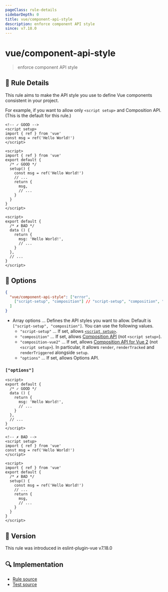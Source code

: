 ```yaml
---
pageClass: rule-details
sidebarDepth: 0
title: vue/component-api-style
description: enforce component API style
since: v7.18.0
---
```

# vue/component-api-style

> enforce component API style

## :book: Rule Details

This rule aims to make the API style you use to define Vue components consistent in your project.

For example, if you want to allow only `<script setup>` and Composition API.  
(This is the default for this rule.)

<eslint-code-block :rules="{'vue/component-api-style': ['error']}">

```vue
<!-- ✓ GOOD -->
<script setup>
import { ref } from 'vue'
const msg = ref('Hello World!')
</script>
```

</eslint-code-block>

<eslint-code-block :rules="{'vue/component-api-style': ['error']}">

```vue
<script>
import { ref } from 'vue'
export default {
  /* ✓ GOOD */
  setup() {
    const msg = ref('Hello World!')
    // ...
    return {
      msg,
      // ...
    }
  }
}
</script>
```

</eslint-code-block>

<eslint-code-block :rules="{'vue/component-api-style': ['error']}">

```vue
<script>
export default {
  /* ✗ BAD */
  data () {
    return {
      msg: 'Hello World!',
      // ...
    }
  },
  // ...
}
</script>
```

</eslint-code-block>

## :wrench: Options

```json
{
  "vue/component-api-style": ["error",
    ["script-setup", "composition"] // "script-setup", "composition", "composition-vue2", or "options"
  ]
}
```

- Array options ... Defines the API styles you want to allow. Default is `["script-setup", "composition"]`. You can use the following values.
  - `"script-setup"` ... If set, allows [`<script setup>`](https://vuejs.org/api/sfc-script-setup.html).
  - `"composition"` ... If set, allows [Composition API](https://vuejs.org/api/#composition-api) (not `<script setup>`).
  - `"composition-vue2"` ... If set, allows [Composition API for Vue 2](https://github.com/vuejs/composition-api) (not `<script setup>`). In particular, it allows `render`, `renderTracked` and `renderTriggered` alongside `setup`.
  - `"options"` ... If set, allows Options API.

### `["options"]`

<eslint-code-block :rules="{'vue/component-api-style': ['error', ['options']]}">

```vue
<script>
export default {
  /* ✓ GOOD */
  data () {
    return {
      msg: 'Hello World!',
      // ...
    }
  },
  // ...
}
</script>
```

</eslint-code-block>

<eslint-code-block :rules="{'vue/component-api-style': ['error', ['options']]}">

```vue
<!-- ✗ BAD -->
<script setup>
import { ref } from 'vue'
const msg = ref('Hello World!')
</script>
```

</eslint-code-block>

<eslint-code-block :rules="{'vue/component-api-style': ['error', ['options']]}">

```vue
<script>
import { ref } from 'vue'
export default {
  /* ✗ BAD */
  setup() {
    const msg = ref('Hello World!')
    // ...
    return {
      msg,
      // ...
    }
  }
}
</script>
```

</eslint-code-block>

## :rocket: Version

This rule was introduced in eslint-plugin-vue v7.18.0

## :mag: Implementation

- [Rule source](https://github.com/vuejs/eslint-plugin-vue/blob/master/lib/rules/component-api-style.js)
- [Test source](https://github.com/vuejs/eslint-plugin-vue/blob/master/tests/lib/rules/component-api-style.js)
